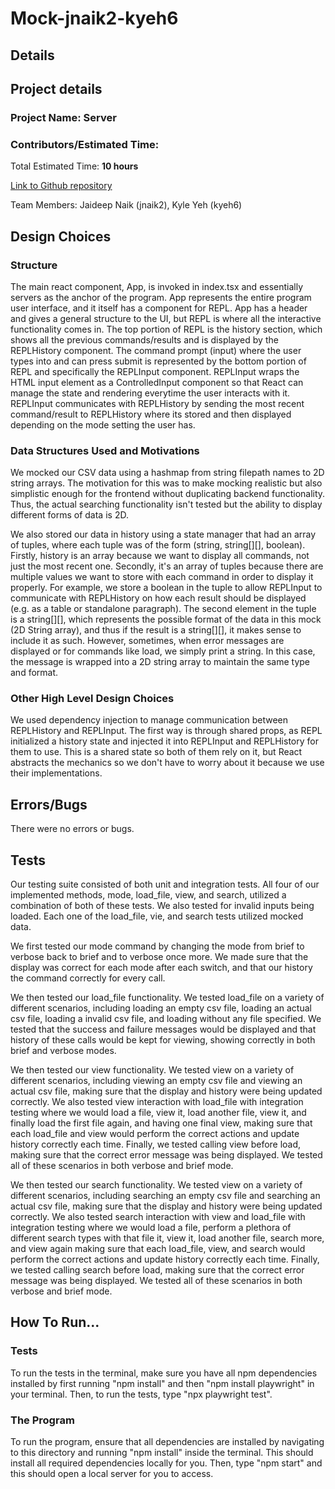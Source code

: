 # Mock-jnaik2-kyeh6

## Details

## Project details

### Project Name: Server

### Contributors/Estimated Time:

Total Estimated Time: **10 hours**

[Link to Github repository](https://github.com/cs0320-f23/mock-jnaik2-kyeh6)

Team Members: Jaideep Naik (jnaik2), Kyle Yeh (kyeh6)

## Design Choices

### Structure

The main react component, App, is invoked in index.tsx and essentially servers as the anchor of
the program. App represents the entire program user interface, and it itself has a component for
REPL. App has a header and gives a general structure to the UI, but REPL is where all the interactive
functionality comes in. The top portion of REPL is the history section, which shows all the previous
commands/results and is displayed by the REPLHistory component. The command prompt (input) where
the user types into and can press submit is represented by the bottom portion of REPL and specifically
the REPLInput component. REPLInput wraps the HTML input element as a ControlledInput component so that
React can manage the state and rendering everytime the user interacts with it. REPLInput communicates
with REPLHistory by sending the most recent command/result to REPLHistory where its stored and then
displayed depending on the mode setting the user has.

### Data Structures Used and Motivations

We mocked our CSV data using a hashmap from string filepath names to 2D string arrays. The motivation
for this was to make mocking realistic but also simplistic enough for the frontend without duplicating
backend functionality. Thus, the actual searching functionality isn't tested but the ability to display
different forms of data is 2D.

We also stored our data in history using a state manager that had an array of tuples, where each tuple 
was of the form (string, string[][], boolean). Firstly, history is an array because we want to display 
all commands, not just the most recent one. Secondly, it's an array of tuples because there are multiple 
values we want to store with each command in order to display it properly. For example, we store a boolean 
in the tuple to allow REPLInput to communicate with REPLHistory on how each result should be displayed (e.g. 
as a table or standalone paragraph). The second element in the tuple is a string[][], which represents the 
possible format of the data in this mock (2D String array), and thus if the result is a string[][], it makes 
sense to include it as such. However, sometimes, when error messages are displayed or for commands like load, 
we simply print a string. In this case, the message is wrapped into a 2D string array to maintain the same 
type and format.

### Other High Level Design Choices

We used dependency injection to manage communication between REPLHistory and REPLInput.
The first way is through shared props, as REPL initialized a history state and injected it into
REPLInput and REPLHistory for them to use. This is a shared state so both of them rely on it, but
React abstracts the mechanics so we don't have to worry about it because we use their implementations.

## Errors/Bugs

There were no errors or bugs.

## Tests

Our testing suite consisted of both unit and integration tests. All four of our implemented methods,
mode, load_file, view, and search, utilized a combination of both of these tests. We also tested for
invalid inputs being loaded. Each one of the load_file, vie, and search tests utilized mocked data.

We first tested our mode command by changing the mode from brief to verbose back to brief and to
verbose once more. We made sure that the display was correct for each mode after each switch, and
that our history the command correctly for every call.

We then tested our load_file functionality. We tested load_file on a variety of different scenarios,
including loading an empty csv file, loading an actual csv file, loading a invalid csv file, and
loading without any file specified. We tested that the success and failure messages would be
displayed and that history of these calls would be kept for viewing, showing correctly in both brief
and verbose modes.

We then tested our view functionality. We tested view on a variety of different scenarios, including
viewing an empty csv file and viewing an actual csv file, making sure that the display and history were
being updated correctly. We also tested view interaction with load_file with integration testing where 
we would load a file, view it, load another file, view it, and finally load the first file again, and 
having one final view, making  sure that each load_file and view would perform the correct actions and 
update history correctly each time. Finally, we tested calling view before load, making sure that the 
correct error message was being displayed. We tested all of these scenarios in both verbose and brief mode.

We then tested our search functionality. We tested view on a variety of different scenarios, including
searching an empty csv file and searching an actual csv file, making sure that the display and history 
were being updated correctly. We also tested search interaction with view and load_file with integration 
testing where we would load a file, perform a plethora of different search types with that file it, view 
it, load another file, search more, and view again making sure that each load_file, view, and search would 
perform the correct actions and update history correctly each time. Finally, we tested calling search before 
load, making sure that the correct error message was being displayed. We tested all of these scenarios in 
both verbose and brief mode.

## How To Run...

### Tests

To run the tests in the terminal, make sure you have all npm dependencies installed
by first running "npm install" and then "npm install playwright" in your terminal. Then, to run
the tests, type "npx playwright test".

### The Program

To run the program, ensure that all dependencies are installed by navigating
to this directory and running "npm install" inside the terminal. This should
install all required dependencies locally for you. Then, type "npm start" and
this should open a local server for you to access.
